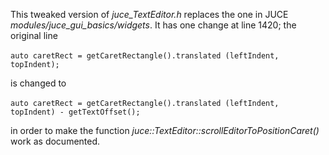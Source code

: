 This tweaked version of *juce_TextEditor.h* replaces the one in JUCE *modules/juce_gui_basics/widgets*. It has one change at line 1420; the original line

​    `auto caretRect = getCaretRectangle().translated (leftIndent, topIndent);`

is changed to

​    `auto caretRect = getCaretRectangle().translated (leftIndent, topIndent) - getTextOffset();`

in order to make the function *juce::TextEditor::scrollEditorToPositionCaret()* work as documented.

